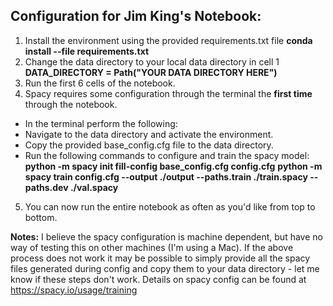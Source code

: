 ## Configuration for Jim King's Notebook:

1. Install the environment using the provided requirements.txt file
**conda install --file requirements.txt**
2. Change the data directory to your local data directory in cell 1
**DATA_DIRECTORY = Path("YOUR DATA DIRECTORY HERE")**
3. Run the first 6 cells of the notebook.
4. Spacy requires some configuration through the terminal the **first time** through the notebook.
- In the terminal perform the following:
- Navigate to the data directory and activate the environment.
- Copy the provided base_config.cfg file to the data directory.
- Run the following commands to configure and train the spacy model:
**python -m spacy init fill-config base_config.cfg config.cfg**
**python -m spacy train config.cfg --output ./output --paths.train ./train.spacy --paths.dev ./val.spacy**
5. You can now run the entire notebook as often as you'd like from top to bottom.
 
**Notes:**  I believe the spacy configuration is machine dependent, but have no way of testing this on other machines (I'm using a Mac).  If the above process does not work it may be possible to simply provide all the spacy files generated during config and copy them to your data directory - let me know if these steps don't work.  Details on spacy config can be found at https://spacy.io/usage/training



